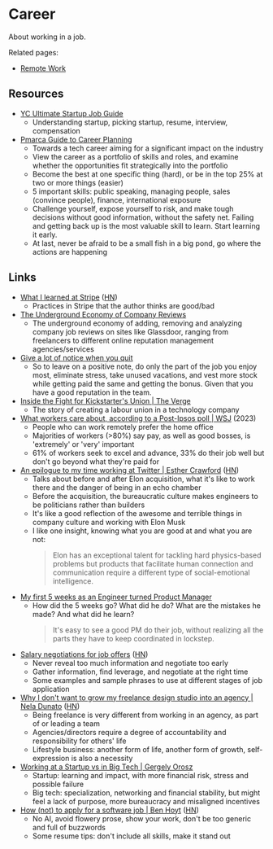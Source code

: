 # Career

About working in a job.

Related pages:

- [Remote Work](/remote/remote-work)

## Resources

- [YC Ultimate Startup Job Guide](https://www.ycombinator.com/library/Ei-yc-ultimate-startup-job-guide)
  - Understanding startup, picking startup, resume, interview, compensation
- [Pmarca Guide to Career Planning](https://pmarchive.com/guide_to_career_planning_part0.html)
  - Towards a tech career aiming for a significant impact on the industry
  - View the career as a portfolio of skills and roles, and examine whether the
    opportunities fit strategically into the portfolio
  - Become the best at one specific thing (hard), or be in the top 25% at two or
    more things (easier)
  - 5 important skills: public speaking, managing people, sales (convince
    people), finance, international exposure
  - Challenge yourself, expose yourself to risk, and make tough decisions
    without good information, without the safety net. Failing and getting back
    up is the most valuable skill to learn. Start learning it early.
  - At last, never be afraid to be a small fish in a big pond, go where the
    actions are happening

## Links

- [What I learned at Stripe](https://steinkamp.us/post/2022/11/10/what-i-learned-at-stripe.html)
  ([HN](https://news.ycombinator.com/item?id=34968371))
  - Practices in Stripe that the author thinks are good/bad
- [The Underground Economy of Company Reviews](https://www.careerfair.io/company-reviews)
  - The underground economy of adding, removing and analyzing company job
    reviews on sites like Glassdoor, ranging from freelancers to different
    online reputation management agencies/services
- [Give a lot of notice when you quit](https://davidlaprade.github.io/give-a-lot-of-notice)
  - So to leave on a positive note, do only the part of the job you enjoy most,
    eliminate stress, take unused vacations, and vest more stock while getting
    paid the same and getting the bonus. Given that you have a good reputation
    in the team.
- [Inside the Fight for Kickstarter's Union | The Verge](https://www.theverge.com/23732782/kickstarter-union-organizing-good-enough-job-excerpt)
  - The story of creating a labour union in a technology company
- [What workers care about, according to a Post-Ipsos poll | WSJ](https://archive.ph/3gHXK)
  (2023)
  - People who can work remotely prefer the home office
  - Majorities of workers (>80%) say pay, as well as good bosses, is 'extremely'
    or 'very' important
  - 61% of workers seek to excel and advance, 33% do their job well but don't go
    beyond what they're paid for
- [An epilogue to my time working at Twitter | Esther Crawford](https://esthercrawford.medium.com/an-epilogue-to-my-time-working-at-twitter-24a126098246)
  ([HN](https://news.ycombinator.com/item?id=36897670))
  - Talks about before and after Elon acquisition, what it's like to work there
    and the danger of being in an echo chamber
  - Before the acquisition, the bureaucratic culture makes engineers to be
    politicians rather than builders
  - It's like a good reflection of the awesome and terrible things in company
    culture and working with Elon Musk
  - I like one insight, knowing what you are good at and what you are not:
    > Elon has an exceptional talent for tackling hard physics-based problems
    > but products that facilitate human connection and communication require a
    > different type of social-emotional intelligence.
- [My first 5 weeks as an Engineer turned Product Manager](https://blog.cyrusroshan.com/post/first-weeks-being-pm)
  - How did the 5 weeks go? What did he do? What are the mistakes he made? And
    what did he learn?
    > It's easy to see a good PM do their job, without realizing all the parts
    > they have to keep coordinated in lockstep.
- [Salary negotiations for job offers](https://interviewing.io/blog/sabotage-salary-negotiation-before-even-start)
  ([HN](https://news.ycombinator.com/item?id=37239747))
  - Never reveal too much information and negotiate too early
  - Gather information, find leverage, and negotiate at the right time
  - Some examples and sample phrases to use at different stages of job
    application
- [Why I don't want to grow my freelance design studio into an agency | Nela Dunato](https://neladunato.com/blog/why-wont-grow-freelance-studio-into-agency)
  ([HN](https://news.ycombinator.com/item?id=37371084))
  - Being freelance is very different from working in an agency, as part of or
    leading a team
  - Agencies/directors require a degree of accountability and responsibility for
    others' life
  - Lifestyle business: another form of life, another form of growth,
    self-expression is also a necessity
- [Working at a Startup vs in Big Tech | Gergely Orosz](https://blog.pragmaticengineer.com/working-at-a-startup-vs-in-big-tech/)
  - Startup: learning and impact, with more financial risk, stress and possible
    failure
  - Big tech: specialization, networking and financial stability, but might feel
    a lack of purpose, more bureaucracy and misaligned incentives
- [How (not) to apply for a software job | Ben Hoyt](https://benhoyt.com/writings/how-to-apply/)
  ([HN](https://news.ycombinator.com/item?id=37656149))
  - No AI, avoid flowery prose, show your work, don't be too generic and full of
    buzzwords
  - Some resume tips: don't include all skills, make it stand out
